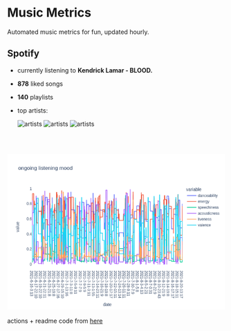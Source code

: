 # Music Metrics

Automated music metrics for fun, updated hourly.

## Spotify

- currently listening to **Kendrick Lamar - BLOOD.**

- **878** liked songs
- **140** playlists

- top artists: 

    ![artists](https://i.scdn.co/image/ab6761610000f1780101c7ab0ed7b659d472805a) ![artists](https://i.scdn.co/image/ab6761610000f178867008a971fae0f4d913f63a) ![artists](https://i.scdn.co/image/ab6761610000f178ea72be78f2a71616661b982e)

<br></br>

<!-- ## Audio features for currently playing

![feature spread](figures/auto.png) -->

![ongoing features](figures/timeseries.png)

actions + readme code from [here](https://github.com/gargakshit/gargakshit)
